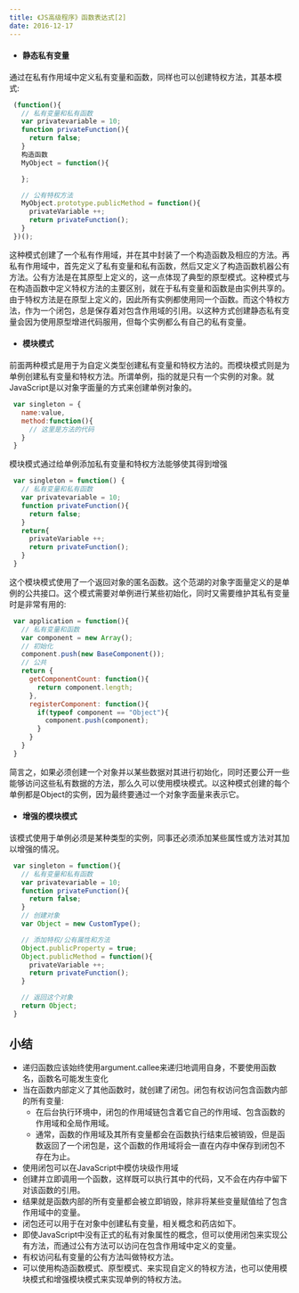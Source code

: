 ```yaml
---
title: 《JS高级程序》函数表达式[2]
date: 2016-12-17
---
```

* #### 静态私有变量
通过在私有作用域中定义私有变量和函数，同样也可以创建特权方法，其基本模式:
```js
 (function(){
   // 私有变量和私有函数
   var privatevariable = 10;
   function privateFunction(){
     return false;
   }
   构造函数
   MyObject = function(){

   };

   // 公有特权方法
   MyObject.prototype.publicMethod = function(){
     privateVariable ++;
     return privateFunction();
   }
 })();
```
这种模式创建了一个私有作用域，并在其中封装了一个构造函数及相应的方法。再私有作用域中，首先定义了私有变量和私有函数，然后又定义了构造函数机器公有方法。公有方法是在其原型上定义的，这一点体现了典型的原型模式。这种模式与在构造函数中定义特权方法的主要区别，就在于私有变量和函数是由实例共享的。由于特权方法是在原型上定义的，因此所有实例都使用同一个函数。而这个特权方法，作为一个闭包，总是保存着对包含作用域的引用。以这种方式创建静态私有变量会因为使用原型增进代码服用，但每个实例都么有自己的私有变量。

* #### 模块模式
前面两种模式是用于为自定义类型创建私有变量和特权方法的。而模块模式则是为单例创建私有变量和特权方法。所谓单例，指的就是只有一个实例的对象。就JavaScript是以对象字面量的方式来创建单例对象的。
```js
 var singleton = {
   name:value,
   method:function(){
     // 这里是方法的代码
   }
 }
```
模块模式通过给单例添加私有变量和特权方法能够使其得到增强
```js
 var singleton = function() {
   // 私有变量和私有函数
   var privatevariable = 10;
   function privateFunction(){
     return false;
   }
   return{
     privateVariable ++;
     return privateFunction();
   }
 }
```
这个模块模式使用了一个返回对象的匿名函数。这个范湖的对象字面量定义的是单例的公共接口。这个模式需要对单例进行某些初始化，同时又需要维护其私有变量时是非常有用的:
```js
 var application = function(){
   // 私有变量和函数
   var component = new Array();
   // 初始化
   component.push(new BaseComponent());
   // 公共
   return {
     getComponentCount: function(){
       return component.length;
     },
     registerComponent: function(){
       if(typeof component == "Object"){
         component.push(component);
       }
     }
   }
 }
```
简言之，如果必须创建一个对象并以某些数据对其进行初始化，同时还要公开一些能够访问这些私有数据的方法，那么久可以使用模块模式。以这种模式创建的每个单例都是Object的实例，因为最终要通过一个对象字面量来表示它。

* #### 增强的模块模式
该模式使用于单例必须是某种类型的实例，同事还必须添加某些属性或方法对其加以增强的情况。
```js
 var singleton = function(){
   // 私有变量和私有函数
   var privatevariable = 10;
   function privateFunction(){
     return false;
   }
   // 创建对象
   var Object = new CustomType();

   // 添加特权/公有属性和方法
   Object.publicProperty = true;
   Object.publicMethod = function(){
     privateVariable ++;
     return privateFunction();
   }

   // 返回这个对象
   return Object;
 }
```

## 小结
* 递归函数应该始终使用argument.callee来递归地调用自身，不要使用函数名，函数名可能发生变化
* 当在函数内部定义了其他函数时，就创建了闭包。闭包有权访问包含函数内部的所有变量:
  * 在后台执行环境中，闭包的作用域链包含着它自己的作用域、包含函数的作用域和全局作用域。
  * 通常，函数的作用域及其所有变量都会在函数执行结束后被销毁，但是函数返回了一个闭包是，这个函数的作用域将会一直在内存中保存到闭包不存在为止。
* 使用闭包可以在JavaScript中模仿块级作用域
 * 创建并立即调用一个函数，这样既可以执行其中的代码，又不会在内存中留下对该函数的引用。
 * 结果就是函数内部的所有变量都会被立即销毁，除非将某些变量赋值给了包含作用域中的变量。
* 闭包还可以用于在对象中创建私有变量，相关概念和药店如下。
 * 即使JavaScript中没有正式的私有对象属性的概念，但可以使用闭包来实现公有方法，而通过公有方法可以访问在包含作用域中定义的变量。
 * 有权访问私有变量的公有方法叫做特权方法。
 * 可以使用构造函数模式、原型模式、来实现自定义的特权方法，也可以使用模块模式和增强模块模式来实现单例的特权方法。
